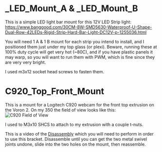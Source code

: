 # _LED_Mount_A & _LED_Mount_B

This is a simple LED light bar mount for this 12V LED Strip light: https://www.banggood.com/30CM-8W-SMD5630-Waterproof-U-Shape-Dual-Row-42LEDs-Rigid-Strip-Hard-Bar-Light-DC12V-p-1255036.html

You will need 1 A & 1 B mount for each strip you intend to install, and I positioned them just under my top glass (or plexi).  Beware, running these at 100% duty cycle will get very hot (~80C), and if you have plastic panels it may warp, so you will want to run them with PWM, which is fine since they are very very bright.

I used m3x12 socket head screws to fasten them.


# C920_Top_Front_Mount

This is a mount for a Logitech C920 webcam for the front top extrusion on the Voron 2.  On my 350 the field of view looks like this: ![C920 Field of View](https://i.imgur.com/KBxKvGP.png)

I used to M3x10 SHCS to attach to my extrusion with a couple t-nuts. 

This is a video of the [Disassembly](https://www.youtube.com/watch?v=94lDYZgihT4) which you will need to perform in order to use this bracket.  Disassemble until you can get the two metal swivel joints undone, slide into the two holes on the mount, then reassemble.